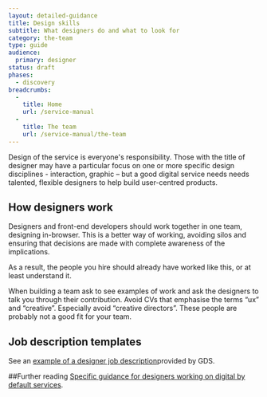 ```yaml
---
layout: detailed-guidance
title: Design skills
subtitle: What designers do and what to look for
category: the-team
type: guide
audience:
  primary: designer
status: draft
phases:
  - discovery
breadcrumbs:
  -
    title: Home
    url: /service-manual
  -
    title: The team
    url: /service-manual/the-team
---
```


Design of the service is everyone's responsibility. Those with the title of designer may have a particular focus on one or more specific design disciplines - interaction, graphic – but a good digital service needs needs talented, flexible designers to help build user-centred products.

## How designers work
Designers and front-end developers should work together in one team, designing in-browser. This is a better way of working, avoiding silos and ensuring that decisions are made with complete awareness of the implications.

As a result, the people you hire should already have worked like this, or at least understand it.

When building a team ask to see examples of work and ask the designers to talk you through their contribution. Avoid CVs that emphasise the terms “ux” and “creative”. Especially avoid “creative directors”. These people are probably not a good fit for your team.

## Job description templates
See an [example of a designer job description](/service-manager/designer-jd.html)provided by GDS.

##Further reading
[Specific guidance for designers working on digital by default services](/service-manual/designers).
